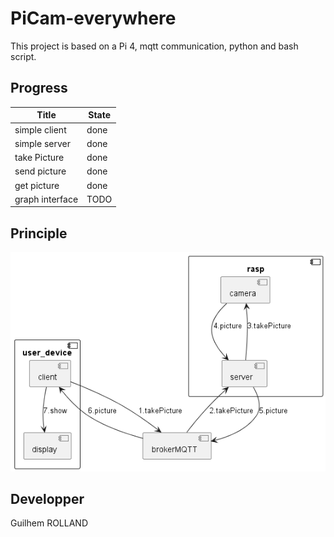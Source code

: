 # PiCam-everywhere
This project is based on a Pi 4, mqtt communication, python and bash script.  

## Progress
| Title           | State |
| --------------- | ----- |
| simple client   | done  |
| simple server   | done  |
| take Picture    | done  |
| send picture    | done  |
| get picture     | done  |
| graph interface | TODO  |

## Principle
![Components](out/doc/plantuml/doc/communication.png)
## Developper
Guilhem ROLLAND